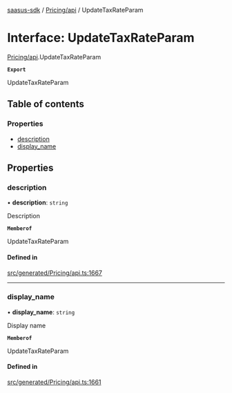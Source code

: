 [saasus-sdk](../README.md) / [Pricing/api](../modules/Pricing_api.md) / UpdateTaxRateParam

# Interface: UpdateTaxRateParam

[Pricing/api](../modules/Pricing_api.md).UpdateTaxRateParam

**`Export`**

UpdateTaxRateParam

## Table of contents

### Properties

- [description](Pricing_api.UpdateTaxRateParam.md#description)
- [display\_name](Pricing_api.UpdateTaxRateParam.md#display_name)

## Properties

### description

• **description**: `string`

Description

**`Memberof`**

UpdateTaxRateParam

#### Defined in

[src/generated/Pricing/api.ts:1667](https://github.com/saasus-platform/saasus-sdk-javascript/blob/c67ac22/src/generated/Pricing/api.ts#L1667)

___

### display\_name

• **display\_name**: `string`

Display name

**`Memberof`**

UpdateTaxRateParam

#### Defined in

[src/generated/Pricing/api.ts:1661](https://github.com/saasus-platform/saasus-sdk-javascript/blob/c67ac22/src/generated/Pricing/api.ts#L1661)
